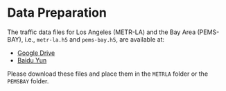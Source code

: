 # Data Preparation
The traffic data files for Los Angeles (METR-LA) and the Bay Area (PEMS-BAY), i.e., `metr-la.h5` and `pems-bay.h5`, are available at:

- [Google Drive]([https://drive.google.com](https://drive.google.com/drive/folders/1AlDHlPBSr78vd330fi_jz6VqnxXsvwb8?usp=drive_link)) 
- [Baidu Yun](链接：https://pan.baidu.com/s/1HEdDAoRKNoWdlq1oIttzXg?pwd=22xe )

Please download these files and place them in the `METRLA` folder or the `PEMSBAY` folder.
